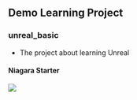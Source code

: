 ## Demo Learning Project

### unreal_basic
* The project about learning Unreal

#### Niagara Starter
![](https://github.com/aaronmack/demo-unreal-indie/blob/master/unreal_basic/Screenshots/niagara_starter.gif?raw=true)